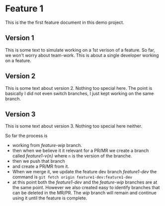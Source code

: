 Feature 1
=========


This is the the first feature document in this demo project.

## Version 1

This is some text to simulate working on a 1st verison of a feature.
So far, we won't worry about team-work. 
This is about a single developer working on a feature.

## Version 2

This is some text about version 2. Nothing too special here.
The point is basically I did not even switch branches, 
I just kept working on the same branch.

## Version 3

This is some text about version 3. Nothing too special here neither.

So far the process is 
- working from *feature-wip* branch.
- then when we believe it it relevant for a PR/MR 
  we create a branch called *feature1-v{n}* 
  where `n` is the version of the branche.
- then we push that branch
- and create a PR/MR from it.
- When we merge it, we update the feature dev branch *feature1-dev*
  the command is `git fetch origin feature1-dev:feature1-dev`
- at this point both the *feature1-dev* and the *feature-wip* branches
  are at the same point. However we also created easy to identify branches
  that can be deleted in the MR/PR. The *wip* branch will remain 
  and continue using it until the feature is complete.
